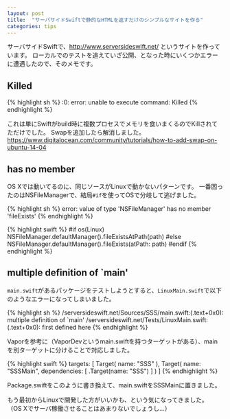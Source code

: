 ```yaml
---
layout: post
title:  "サーバサイドSwiftで静的なHTMLを返すだけのシンプルなサイトを作る"
categories: tips
---
```


サーバサイドSwiftで、<http://www.serversideswift.net/> というサイトを作っています。
ローカルでのテストを追えていざ公開、となった時にいくつかエラーに遭遇したので、そのメモです。

## Killed

{% highlight sh %}
<unknown>:0: error: unable to execute command: Killed
{% endhighlight %}

これは単にSwiftがbuild時に複数プロセスでメモリを食いまくるのでKillされてただけでした。
Swapを追加したら解消しました。
https://www.digitalocean.com/community/tutorials/how-to-add-swap-on-ubuntu-14-04

## has no member

OS Xでは動いてるのに、同じソースがLinuxで動かないパターンです。
一番困ったのはNSFileManagerで、結局`#if`を使ってOSで分岐して逃げました。

{% highlight sh %}
error: value of type 'NSFileManager' has no member 'fileExists'
{% endhighlight %}

{% highlight swift %}
#if os(Linux)
    NSFileManager.defaultManager().fileExistsAtPath(path)
#else
    NSFileManager.defaultManager().fileExists(atPath: path)
#endif
{% endhighlight %}

## multiple definition of `main'

`main.swift`があるパッケージをテストしようとすると、`LinuxMain.swift`で以下のようなエラーになってしまいました。　

{% highlight sh %}
/serversideswift.net/Sources/SSS/main.swift:(.text+0x0): multiple definition of `main'
/serversideswift.net/Tests/LinuxMain.swift:(.text+0x0): first defined here
{% endhighlight %}

Vaporを参考に（VaporDevというmain.swiftを持つターゲットがある）、mainを別ターゲットに分けることで対応しました。

{% highlight swift %}
targets: [
    Target(
        name: "SSS"
    ),
    Target(
        name: "SSSMain",
        dependencies: [
            .Target(name: "SSS")
        ]
    )
]
{% endhighlight %}

Package.swiftをこのように書き換えて、main.swiftをSSSMainに置きました。

もう最初からLinuxで開発した方がいいかも、という気になってきました。
（OS Xでサーバ稼働させることはあまりないでしょうし…）
